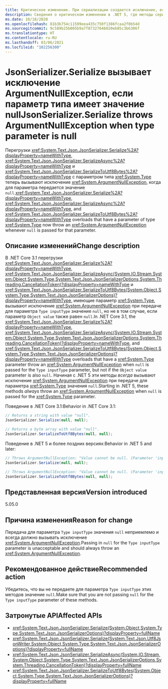 ```yaml
---
title: Критическое изменение. При сериализации создается исключение, если параметр типа имеет значение NULL
description: Сведения о критическом изменении в .NET 5, где методы сериализации JsonSerializer.Serialize с параметром Type теперь вызывают исключение, если этот параметр имеет значение NULL.
ms.date: 10/18/2020
ms.openlocfilehash: 81b3b754c11599eea435c750f1386fcaa2f0b54d
ms.sourcegitcommit: 9c589b25b005b9a7f87327646020eb85c3b6306f
ms.translationtype: HT
ms.contentlocale: ru-RU
ms.lasthandoff: 03/06/2021
ms.locfileid: "102256300"
---
```

# <a name="jsonserializerserialize-throws-argumentnullexception-when-type-parameter-is-null"></a><span data-ttu-id="bc343-103">JsonSerializer.Serialize вызывает исключение ArgumentNullException, если параметр типа имеет значение null</span><span class="sxs-lookup"><span data-stu-id="bc343-103">JsonSerializer.Serialize throws ArgumentNullException when type parameter is null</span></span>

<span data-ttu-id="bc343-104">Перегрузки <xref:System.Text.Json.JsonSerializer.Serialize%2A?displayProperty=nameWithType>, <xref:System.Text.Json.JsonSerializer.SerializeAsync%2A?displayProperty=nameWithType> и <xref:System.Text.Json.JsonSerializer.SerializeToUtf8Bytes%2A?displayProperty=nameWithType> с параметром типа <xref:System.Type> теперь вызывают исключение <xref:System.ArgumentNullException>, когда для параметра передается значение `null`.</span><span class="sxs-lookup"><span data-stu-id="bc343-104"><xref:System.Text.Json.JsonSerializer.Serialize%2A?displayProperty=nameWithType>, <xref:System.Text.Json.JsonSerializer.SerializeAsync%2A?displayProperty=nameWithType>, and <xref:System.Text.Json.JsonSerializer.SerializeToUtf8Bytes%2A?displayProperty=nameWithType> overloads that have a parameter of type <xref:System.Type> now throw an <xref:System.ArgumentNullException> whenever `null` is passed for that parameter.</span></span>

## <a name="change-description"></a><span data-ttu-id="bc343-105">Описание изменений</span><span class="sxs-lookup"><span data-stu-id="bc343-105">Change description</span></span>

<span data-ttu-id="bc343-106">В .NET Core 3.1 перегрузки <xref:System.Text.Json.JsonSerializer.Serialize%2A?displayProperty=nameWithType>, <xref:System.Text.Json.JsonSerializer.SerializeAsync(System.IO.Stream,System.Object,System.Type,System.Text.Json.JsonSerializerOptions,System.Threading.CancellationToken)?displayProperty=nameWithType> и <xref:System.Text.Json.JsonSerializer.SerializeToUtf8Bytes(System.Object,System.Type,System.Text.Json.JsonSerializerOptions)?displayProperty=nameWithType>, имеющие параметр <xref:System.Type>, вызывают исключение <xref:System.ArgumentNullException> при передаче для параметра `Type inputType` значение `null`, но не в том случае, если параметр `Object value` также равен `null`.</span><span class="sxs-lookup"><span data-stu-id="bc343-106">In .NET Core 3.1, the <xref:System.Text.Json.JsonSerializer.Serialize%2A?displayProperty=nameWithType>, <xref:System.Text.Json.JsonSerializer.SerializeAsync(System.IO.Stream,System.Object,System.Type,System.Text.Json.JsonSerializerOptions,System.Threading.CancellationToken)?displayProperty=nameWithType>, and <xref:System.Text.Json.JsonSerializer.SerializeToUtf8Bytes(System.Object,System.Type,System.Text.Json.JsonSerializerOptions)?displayProperty=nameWithType> overloads that have a <xref:System.Type> parameter throw an <xref:System.ArgumentNullException> when `null` is passed for the `Type inputType` parameter, but not if the `Object value` parameter is also `null`.</span></span> <span data-ttu-id="bc343-107">Начиная с .NET 5 эти методы *всегда* вызывают исключение <xref:System.ArgumentNullException> при передаче для параметра <xref:System.Type> значения `null`.</span><span class="sxs-lookup"><span data-stu-id="bc343-107">Starting in .NET 5, these methods *always* throw an <xref:System.ArgumentNullException> when `null` is passed for the <xref:System.Type> parameter.</span></span>

<span data-ttu-id="bc343-108">Поведение в .NET Core 3.1:</span><span class="sxs-lookup"><span data-stu-id="bc343-108">Behavior in .NET Core 3.1:</span></span>

```csharp
// Returns a string with value "null".
JsonSerializer.Serialize(null, null);

// Returns a byte array with value "null".
JsonSerializer.SerializeToUtf8Bytes(null, null);
```

<span data-ttu-id="bc343-109">Поведение в .NET 5 и более поздних версиях:</span><span class="sxs-lookup"><span data-stu-id="bc343-109">Behavior in .NET 5 and later:</span></span>

```csharp
// Throws ArgumentNullException: "Value cannot be null. (Parameter 'inputType')".
JsonSerializer.Serialize(null, null);

// Throws ArgumentNullException: "Value cannot be null. (Parameter 'inputType')".
JsonSerializer.SerializeToUtf8Bytes(null, null);
```

## <a name="version-introduced"></a><span data-ttu-id="bc343-110">Представленная версия</span><span class="sxs-lookup"><span data-stu-id="bc343-110">Version introduced</span></span>

<span data-ttu-id="bc343-111">5.0</span><span class="sxs-lookup"><span data-stu-id="bc343-111">5.0</span></span>

## <a name="reason-for-change"></a><span data-ttu-id="bc343-112">Причина изменения</span><span class="sxs-lookup"><span data-stu-id="bc343-112">Reason for change</span></span>

<span data-ttu-id="bc343-113">Передача для параметра `Type inputType` значения `null` неприемлемо и всегда должно вызывать исключение <xref:System.ArgumentNullException>.</span><span class="sxs-lookup"><span data-stu-id="bc343-113">Passing in `null` for the `Type inputType` parameter is unacceptable and should always throw an <xref:System.ArgumentNullException>.</span></span>

## <a name="recommended-action"></a><span data-ttu-id="bc343-114">Рекомендованное действие</span><span class="sxs-lookup"><span data-stu-id="bc343-114">Recommended action</span></span>

<span data-ttu-id="bc343-115">Убедитесь, что вы не передаете для параметра `Type inputType` этих методов значение `null`.</span><span class="sxs-lookup"><span data-stu-id="bc343-115">Make sure that you are not passing `null` for the `Type inputType` parameter of these methods.</span></span>

## <a name="affected-apis"></a><span data-ttu-id="bc343-116">Затронутые API</span><span class="sxs-lookup"><span data-stu-id="bc343-116">Affected APIs</span></span>

- <xref:System.Text.Json.JsonSerializer.Serialize(System.Object,System.Type,System.Text.Json.JsonSerializerOptions)?displayProperty=fullName>
- <xref:System.Text.Json.JsonSerializer.Serialize(System.Text.Json.Utf8JsonWriter,System.Object,System.Type,System.Text.Json.JsonSerializerOptions)?displayProperty=fullName>
- <xref:System.Text.Json.JsonSerializer.SerializeAsync(System.IO.Stream,System.Object,System.Type,System.Text.Json.JsonSerializerOptions,System.Threading.CancellationToken)?displayProperty=fullName>
- <xref:System.Text.Json.JsonSerializer.SerializeToUtf8Bytes(System.Object,System.Type,System.Text.Json.JsonSerializerOptions)?displayProperty=fullName>

<!--

### Affected APIs

- `M:System.Text.Json.JsonSerializer.Serialize(System.Object,System.Type,System.Text.Json.JsonSerializerOptions)`
- `M:System.Text.Json.JsonSerializer.Serialize(System.Text.Json.Utf8JsonWriter,System.Object,System.Type,System.Text.Json.JsonSerializerOptions)`
- `M:System.Text.Json.JsonSerializer.SerializeAsync(System.IO.Stream,System.Object,System.Type,System.Text.Json.JsonSerializerOptions,System.Threading.CancellationToken)`
- `M:System.Text.Json.JsonSerializer.SerializeToUtf8Bytes(System.Object,System.Type,System.Text.Json.JsonSerializerOptions)`

### Category

Serialization

-->
